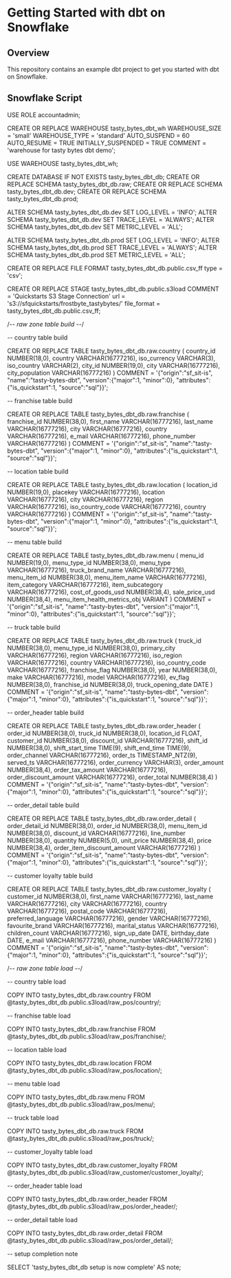 # Getting Started with dbt on Snowflake

## Overview

This repository contains an example dbt project to get you started with dbt on Snowflake. 

## Snowflake Script

USE ROLE accountadmin;

CREATE OR REPLACE WAREHOUSE tasty_bytes_dbt_wh
    WAREHOUSE_SIZE = 'small'
    WAREHOUSE_TYPE = 'standard'
    AUTO_SUSPEND = 60
    AUTO_RESUME = TRUE
    INITIALLY_SUSPENDED = TRUE
    COMMENT = 'warehouse for tasty bytes dbt demo';

USE WAREHOUSE tasty_bytes_dbt_wh;

CREATE DATABASE IF NOT EXISTS tasty_bytes_dbt_db;
CREATE OR REPLACE SCHEMA tasty_bytes_dbt_db.raw;
CREATE OR REPLACE SCHEMA tasty_bytes_dbt_db.dev;
CREATE OR REPLACE SCHEMA tasty_bytes_dbt_db.prod;


ALTER SCHEMA tasty_bytes_dbt_db.dev SET LOG_LEVEL = 'INFO';
ALTER SCHEMA tasty_bytes_dbt_db.dev SET TRACE_LEVEL = 'ALWAYS';
ALTER SCHEMA tasty_bytes_dbt_db.dev SET METRIC_LEVEL = 'ALL';

ALTER SCHEMA tasty_bytes_dbt_db.prod SET LOG_LEVEL = 'INFO';
ALTER SCHEMA tasty_bytes_dbt_db.prod SET TRACE_LEVEL = 'ALWAYS';
ALTER SCHEMA tasty_bytes_dbt_db.prod SET METRIC_LEVEL = 'ALL';

CREATE OR REPLACE FILE FORMAT tasty_bytes_dbt_db.public.csv_ff 
type = 'csv';

CREATE OR REPLACE STAGE tasty_bytes_dbt_db.public.s3load
COMMENT = 'Quickstarts S3 Stage Connection'
url = 's3://sfquickstarts/frostbyte_tastybytes/'
file_format = tasty_bytes_dbt_db.public.csv_ff;

/*--
 raw zone table build 
--*/

-- country table build

CREATE OR REPLACE TABLE tasty_bytes_dbt_db.raw.country
(
    country_id NUMBER(18,0),
    country VARCHAR(16777216),
    iso_currency VARCHAR(3),
    iso_country VARCHAR(2),
    city_id NUMBER(19,0),
    city VARCHAR(16777216),
    city_population VARCHAR(16777216)
) 
COMMENT = '{"origin":"sf_sit-is", "name":"tasty-bytes-dbt", "version":{"major":1, "minor":0}, "attributes":{"is_quickstart":1, "source":"sql"}}';

-- franchise table build

CREATE OR REPLACE TABLE tasty_bytes_dbt_db.raw.franchise 
(
    franchise_id NUMBER(38,0),
    first_name VARCHAR(16777216),
    last_name VARCHAR(16777216),
    city VARCHAR(16777216),
    country VARCHAR(16777216),
    e_mail VARCHAR(16777216),
    phone_number VARCHAR(16777216) 
)
COMMENT = '{"origin":"sf_sit-is", "name":"tasty-bytes-dbt", "version":{"major":1, "minor":0}, "attributes":{"is_quickstart":1, "source":"sql"}}';

-- location table build

CREATE OR REPLACE TABLE tasty_bytes_dbt_db.raw.location
(
    location_id NUMBER(19,0),
    placekey VARCHAR(16777216),
    location VARCHAR(16777216),
    city VARCHAR(16777216),
    region VARCHAR(16777216),
    iso_country_code VARCHAR(16777216),
    country VARCHAR(16777216)
)
COMMENT = '{"origin":"sf_sit-is", "name":"tasty-bytes-dbt", "version":{"major":1, "minor":0}, "attributes":{"is_quickstart":1, "source":"sql"}}';

-- menu table build

CREATE OR REPLACE TABLE tasty_bytes_dbt_db.raw.menu
(
    menu_id NUMBER(19,0),
    menu_type_id NUMBER(38,0),
    menu_type VARCHAR(16777216),
    truck_brand_name VARCHAR(16777216),
    menu_item_id NUMBER(38,0),
    menu_item_name VARCHAR(16777216),
    item_category VARCHAR(16777216),
    item_subcategory VARCHAR(16777216),
    cost_of_goods_usd NUMBER(38,4),
    sale_price_usd NUMBER(38,4),
    menu_item_health_metrics_obj VARIANT
)
COMMENT = '{"origin":"sf_sit-is", "name":"tasty-bytes-dbt", "version":{"major":1, "minor":0}, "attributes":{"is_quickstart":1, "source":"sql"}}';

-- truck table build 

CREATE OR REPLACE TABLE tasty_bytes_dbt_db.raw.truck
(
    truck_id NUMBER(38,0),
    menu_type_id NUMBER(38,0),
    primary_city VARCHAR(16777216),
    region VARCHAR(16777216),
    iso_region VARCHAR(16777216),
    country VARCHAR(16777216),
    iso_country_code VARCHAR(16777216),
    franchise_flag NUMBER(38,0),
    year NUMBER(38,0),
    make VARCHAR(16777216),
    model VARCHAR(16777216),
    ev_flag NUMBER(38,0),
    franchise_id NUMBER(38,0),
    truck_opening_date DATE
)
COMMENT = '{"origin":"sf_sit-is", "name":"tasty-bytes-dbt", "version":{"major":1, "minor":0}, "attributes":{"is_quickstart":1, "source":"sql"}}';

-- order_header table build

CREATE OR REPLACE TABLE tasty_bytes_dbt_db.raw.order_header
(
    order_id NUMBER(38,0),
    truck_id NUMBER(38,0),
    location_id FLOAT,
    customer_id NUMBER(38,0),
    discount_id VARCHAR(16777216),
    shift_id NUMBER(38,0),
    shift_start_time TIME(9),
    shift_end_time TIME(9),
    order_channel VARCHAR(16777216),
    order_ts TIMESTAMP_NTZ(9),
    served_ts VARCHAR(16777216),
    order_currency VARCHAR(3),
    order_amount NUMBER(38,4),
    order_tax_amount VARCHAR(16777216),
    order_discount_amount VARCHAR(16777216),
    order_total NUMBER(38,4)
)
COMMENT = '{"origin":"sf_sit-is", "name":"tasty-bytes-dbt", "version":{"major":1, "minor":0}, "attributes":{"is_quickstart":1, "source":"sql"}}';

-- order_detail table build

CREATE OR REPLACE TABLE tasty_bytes_dbt_db.raw.order_detail 
(
    order_detail_id NUMBER(38,0),
    order_id NUMBER(38,0),
    menu_item_id NUMBER(38,0),
    discount_id VARCHAR(16777216),
    line_number NUMBER(38,0),
    quantity NUMBER(5,0),
    unit_price NUMBER(38,4),
    price NUMBER(38,4),
    order_item_discount_amount VARCHAR(16777216)
)
COMMENT = '{"origin":"sf_sit-is", "name":"tasty-bytes-dbt", "version":{"major":1, "minor":0}, "attributes":{"is_quickstart":1, "source":"sql"}}';

-- customer loyalty table build

CREATE OR REPLACE TABLE tasty_bytes_dbt_db.raw.customer_loyalty
(
    customer_id NUMBER(38,0),
    first_name VARCHAR(16777216),
    last_name VARCHAR(16777216),
    city VARCHAR(16777216),
    country VARCHAR(16777216),
    postal_code VARCHAR(16777216),
    preferred_language VARCHAR(16777216),
    gender VARCHAR(16777216),
    favourite_brand VARCHAR(16777216),
    marital_status VARCHAR(16777216),
    children_count VARCHAR(16777216),
    sign_up_date DATE,
    birthday_date DATE,
    e_mail VARCHAR(16777216),
    phone_number VARCHAR(16777216)
)
COMMENT = '{"origin":"sf_sit-is", "name":"tasty-bytes-dbt", "version":{"major":1, "minor":0}, "attributes":{"is_quickstart":1, "source":"sql"}}';

/*--
 raw zone table load 
--*/

-- country table load

COPY INTO tasty_bytes_dbt_db.raw.country
FROM @tasty_bytes_dbt_db.public.s3load/raw_pos/country/;

-- franchise table load

COPY INTO tasty_bytes_dbt_db.raw.franchise
FROM @tasty_bytes_dbt_db.public.s3load/raw_pos/franchise/;

-- location table load

COPY INTO tasty_bytes_dbt_db.raw.location
FROM @tasty_bytes_dbt_db.public.s3load/raw_pos/location/;

-- menu table load

COPY INTO tasty_bytes_dbt_db.raw.menu
FROM @tasty_bytes_dbt_db.public.s3load/raw_pos/menu/;

-- truck table load

COPY INTO tasty_bytes_dbt_db.raw.truck
FROM @tasty_bytes_dbt_db.public.s3load/raw_pos/truck/;

-- customer_loyalty table load

COPY INTO tasty_bytes_dbt_db.raw.customer_loyalty
FROM @tasty_bytes_dbt_db.public.s3load/raw_customer/customer_loyalty/;

-- order_header table load

COPY INTO tasty_bytes_dbt_db.raw.order_header
FROM @tasty_bytes_dbt_db.public.s3load/raw_pos/order_header/;

-- order_detail table load

COPY INTO tasty_bytes_dbt_db.raw.order_detail
FROM @tasty_bytes_dbt_db.public.s3load/raw_pos/order_detail/;

-- setup completion note

SELECT 'tasty_bytes_dbt_db setup is now complete' AS note;
